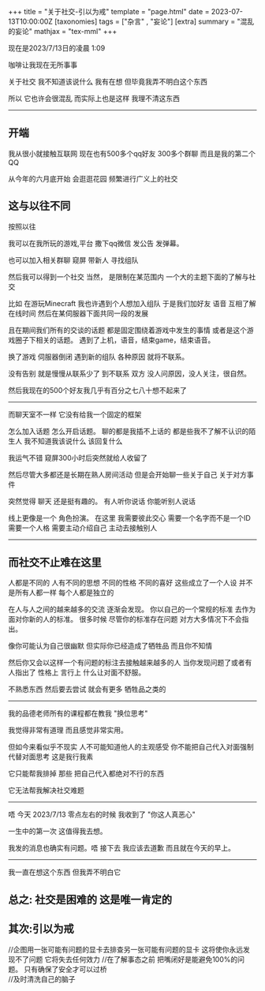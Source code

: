 +++
title = "关于社交-引以为戒"
template = "page.html"
date = 2023-07-13T10:00:00Z
[taxonomies]
tags = ["杂言" , "妄论"]
[extra]
summary = "混乱的妄论"
mathjax = "tex-mml"
+++

现在是2023/7/13日的凌晨   1:09  

咖啡让我现在无所事事

关于社交  我不知道该说什么   我有在想 但毕竟我弄不明白这个东西

所以   它也许会很混乱   而实际上也是这样   我理不清这东西

-----------------------------------------------------


开端  
-------------

我从很小就接触互联网  现在也有500多个qq好友 300多个群聊 而且是我的第二个QQ  

从今年的六月底开始   会逛逛花园  频繁进行广义上的社交

这与以往不同
----------

按照以往   

我可以在我所玩的游戏,平台  撒下qq微信  发公告 发弹幕。

也可以加入相关群聊  窥屏  带新人  寻找组队

然后我可以得到一个社交          当然， 是限制在某范围内  一个大的主题下面的了解与社交

比如  在游玩Minecraft  我也许遇到个人想加入组队  于是我们加好友 语音 互相了解在线时间 然后在某伺服器下面共同一段的发展

且在期间我们所有的交谈的话题  都是固定围绕着游戏中发生的事情  或者是这个游戏圈子下相关的话题。   遇到了上机，语音，结束game，结束语音。

换了游戏  伺服器倒闭    遇到新的组队  各种原因  就将不联系。

没有告别  就是慢慢从联系少了 到不联系  双方 没人问原因，没人关注，很自然。

然后我现在的500个好友我几乎有百分之七八十想不起来了

------------------------------------------------------------------------------------------------------------------------

而聊天室不一样   它没有给我一个固定的框架

怎么加入话题 怎么开启话题。  聊的都是我插不上话的   都是些我不了解不认识的陌生人    我不知道我该说什么  该回复什么

我运气不错   窥屏300小时后突然就给人收留了

然后尽管大多都还是长期在熟人房间活动  但是会开始聊一些关于自己 关于对方事件

突然觉得   聊天  还是挺有趣的。  有人听你说话  你能听别人说话

线上更像是一个  角色扮演。     在这里  我需要彼此交心 需要一个名字而不是一个ID  需要一个人格  需要主动介绍自己 主动去接触别人

-------------------------------------------------------------------------------------------------------------------------------------------

而社交不止难在这里
------------------

人都是不同的  人有不同的思想  不同的性格 不同的喜好     这些成立了一个人设   并不是所有人都一样 每个人都是独立的

在人与人之间的越来越多的交流  逐渐会发现。 你以自己的一个常规的标准 去作为面对你新的人的标准。   很多时候   尽管你的标准存在问题   对方大多情况下不会指出。

像你可能认为自己很幽默 但实际你已经造成了牺牲品 而且你不知情  

然后你又会以这样一个有问题的标注去接触越来越多的人    当你发现问题了或者有人指出了   性格上  言行上  什么让对面不舒服。  

不熟悉东西   然后要去尝试   就会有更多 牺牲品之类的

-------------------------------------------------------------------------------------------------------------------------   

我的品德老师所有的课程都在教我  "换位思考"    

我觉得非常有道理  而且感觉非常实用。

但如今来看似乎不现实   人不可能知道他人的主观感受  你不能把自己代入对面强制代替对面思考 这是我行我素

它只能帮我排掉  那些   把自己代入都绝对不行的东西

它无法帮我解决社交难题

------------------------------------------------------------------------------------------------------------------------

唔     今天 2023/7/13 零点左右的时候  我收到了     "你这人真恶心"

一生中的第一次  这值得我去想。          

我发的消息也确实有问题。唔   接下去  我应该去道歉   而且就在今天的早上。
  
-------------------------------------------------------------------------------------------------------------------------------------------------------------

我一直在想这个东西   但我弄不明白它    

总之:   社交是困难的   这是唯一肯定的 
-----------

其次:引以为戒   
--------

//企图用一张可能有问题的显卡去排查另一张可能有问题的显卡  这将使你永远发现不了问题  它将失去任何效力
//在了解事态之前 把嘴闭好是能避免100%的问题。   只有确保了安全才可以过桥  
//及时清洗自己的脑子
